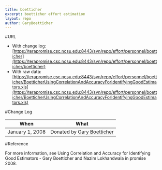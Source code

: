 ```yaml
---
title: boetticher
excerpt: boetticher effort estimation
layout: repo
author: GaryBoetticher
---
```



#URL

  * With change log: [https://terapromise.csc.ncsu.edu:8443/svn/repo/effort/personnel/boetticher](https://terapromise.csc.ncsu.edu:8443/svn/repo/effort/personnel/boetticher/boetticher)
  * With raw data: [https://terapromise.csc.ncsu.edu:8443/svn/repo/effort/personnel/boetticher/BoetticherUsingCorrelationAndAccuracyForIdentifyingGoodEstimators.xls](https://terapromise.csc.ncsu.edu:8443/svn/repo/effort/personnel/boetticher/BoetticherUsingCorrelationAndAccuracyForIdentifyingGoodEstimators.xls)

#Change Log

When | What
---- | ----
January 1, 2008 | Donated by [Gary Boetticher](/repo/people/data-donors/promise3.html)

#Reference

For more information, see Using Correlation and Accuracy for Identifying Good Estimators - Gary Boetticher and Nazim Lokhandwala in promise 2008.


